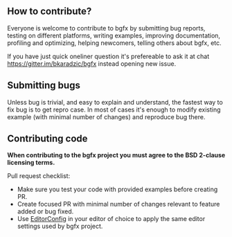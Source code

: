 ## How to contribute?

Everyone is welcome to contribute to bgfx by submitting bug reports, testing on
different platforms, writing examples, improving documentation, profiling and
optimizing, helping newcomers, telling others about bgfx, etc.

If you have just quick oneliner question it's prefereable to ask it at chat
https://gitter.im/bkaradzic/bgfx instead opening new issue.

## Submitting bugs

Unless bug is trivial, and easy to explain and understand, the fastest way to
fix bug is to get repro case. In most of cases it's enough to modify existing
example (with minimal number of changes) and reproduce bug there.

## Contributing code

**When contributing to the bgfx project you must agree to the BSD 2-clause
licensing terms.**

Pull request checklist:

 - Make sure you test your code with provided examples before creating PR.
 - Create focused PR with minimal number of changes relevant to feature added
   or bug fixed.
 - Use [EditorConfig](http://editorconfig.org/) in your editor of choice to
   apply the same editor settings used by bgfx project.
